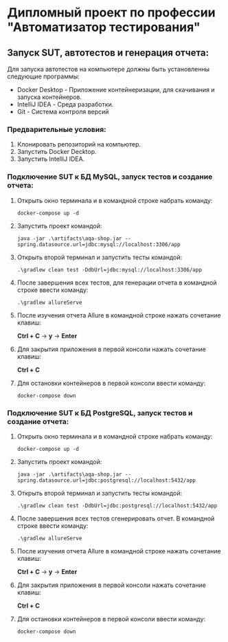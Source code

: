 # Дипломный проект по профессии "Автоматизатор тестирования"

## Запуск SUT, автотестов и генерация отчета:

Для запуска автотестов на компьютере должны быть установленны следующие программы:
* Docker Desktop - Приложение контейнеризации, для скачивания и запуска контейнеров.
* IntelliJ IDEA - Среда разработки.
* Git - Система контроля версий

### Предварительные условия:

1. Клонировать репозиторий на компьютер.
2. Запустить Docker Decktop.
3. Запустить IntelliJ IDEA.

### Подключение SUT к БД MySQL, запуск тестов и создание отчета:

1. Открыть окно терминала и в командной строке набрать команду:

   `docker-compose up -d`

2. Запустить проект командой:

   `java -jar .\artifacts\aqa-shop.jar --spring.datasource.url=jdbc:mysql://localhost:3306/app`

3. Открыть второй терминал и запустить тесты командой:

   `.\gradlew clean test -DdbUrl=jdbc:mysql://localhost:3306/app`

4. После завершения всех тестов, для генерации отчета в командной строке ввести команду:

   `.\gradlew allureServe`

5. После изучения отчета Allure в командной строке нажать сочетание клавиш:

   **Ctrl + C** -> **y** -> **Enter**

6. Для закрытия приложения в первой консоли нажать сочетание клавиш:

   **Ctrl + C**
7. Для остановки контейнеров в первой консоли ввести команду:

   `docker-compose down`


### Подключение SUT к БД PostgreSQL, запуск тестов и создание отчета:

1. Открыть окно терминала и в командной строке набрать команду:

   `docker-compose up -d`

2. Запустить проект командой:

   `java -jar .\artifacts\aqa-shop.jar --spring.datasource.url=jdbc:postgresql://localhost:5432/app`

3. Открыть второй терминал и запустить тесты командой:

   `.\gradlew clean test -DdbUrl=jdbc:postgresql://localhost:5432/app`

4. После завершения всех тестов сгенерировать отчет. В командной строке ввести команду:

   `.\gradlew allureServe`

5. После изучения отчета Allure в командной строке нажать сочетание клавиш:

   **Ctrl + C** -> **y** -> **Enter**

6. Для закрытия приложения в первой консоли нажать сочетание клавиш:

   **Ctrl + C**
7. Для остановки контейнеров в первой консоли ввести команду:

   `docker-compose down`